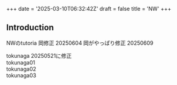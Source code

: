 +++
date = '2025-03-10T06:32:42Z'
draft = false
title = 'NW'
+++

## Introduction

NWのtutoria
岡修正 20250604
岡がやっぱり修正 20250609<br>


tokunaga 20250521に修正<br>
tokunaga01<br>
tokunaga02<br>
tokunaga03<br>





